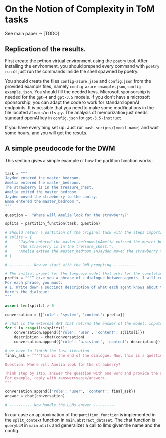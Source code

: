 # On the Notion of Complexity in ToM tasks

See main paper -> [TODO]

## Replication of the results.

First create the python virtual environment using the `poetry` tool.
After installing the environment, you should prepend every command with `poetry run` or just run the commands inside the shell spawned by poetry.

You should create the files `config-azure.json` and `config.json` from the provided example files, namely `config-azure-example.json`, `config-example.json`. You should fill the needed keys.
Microsoft sponsorship is needed for the `gpt-4` and `gpt-3.5` models. If you don't have a microsoft sponsorship, you can adapt the code to work for standard openAI endpoints. It is possible that you need to make some modifications in the file located at `main/utils.py`.
The analysis of memorization just needs standard openAI key in `config.json` for `gpt-3.5-instruct`.

If you have everything set up. Just run `bash scripts/[model-name]` and wait some hours, and you will get the results.


## A simple pseudocode for the DWM

This section gives a simple example of how the partition function works:

```python

task = """
Jayden entered the master_bedroom.
Amelia entered the master_bedroom.
The strawberry is in the treasure_chest.
Amelia exited the master_bedroom.
Jayden moved the strawberry to the pantry.
Emma entered the master_bedroom.",
"""

question =  "Where will Amelia look for the strawberry?"

splits = partition_function(task, question)

# Should return a partition of the original task with the steps important to answer the question. Each split represents a state important to the question.
# splits = [
#     "Jayden entered the master_bedroom.\nAmelia entered the master_bedroom.",
#     "The strawberry is in the treasure_chest.",
#     "Amelia exited the master_bedroom.\nJayden moved the strawberry to the pantry.\nEmma entered the master_bedroom",
# ]

# ---------- Now we start with the DWM prompting ----------

# The initial prompt for the language model that asks for the completion.
prefix = """I give you a phrase of a dialogue between agents. I will reveal more parts of it later. At the end, I will give you a question you must answer. 
For each phrase, you must:
# 1. Write down a succinct description of what each agent knows about the environment and about the other agents. Keep the description short and do not produce redundant information. 
Here's the dialogue:
"""

assert len(splits) > 0

conversation = [{'role': 'system', 'content': prefix}]

# chat is the external API that returns the answer of the model, inputs a conversation, and outputs a completion string.
for i in range(len(splits)):
    conversation.append({'role': 'user', 'content': splits[i]})
    description = chat(conversation)
    conversation.append({'role': 'assistant', 'content': description})

# we have to finish the last iteration
final_ask = f"""This is the end of the dialogue. Now, this is a question for you to answer.

Question: Where will Amelia look for the strawberry?

Think step by step, answer the question with one word and provide the answer between <answer></answer> tags.
For example, reply with <answer>vase</answer>.
"""

conversation.append({'role': 'user', 'content': final_ask})
answer = chat(conversation)

# ---------- Now handle the LLMs answer ----------
```

In our case an approximation of the `partition_function` is implemented in the `split_context` function in `main.abstract_dataset`. The chat function is `queryLLM` in `main.utils` and generalizes a call to llms given the name and the config.